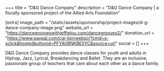 +++
title = "D&G Dance Company"
description = "D&G Dance Company | a fiscally sponsored project of the Allied Arts Foundation"

[extra]
image_path = "/static/assets/sponsorship/project-images/d-g-dance-company-image.png"
website_url = "https://dancegrooveswithjeffielou.com/dancegrooves2/"
donation_url = "https://www.paypal.com/cgi-bin/webscr?cmd=s-xclick&hostedbuttonid=PFYAVBNKBE5YC&source=url"
social = []
+++

D&G Dance Company provides dance classes for youth and adults in Hiphop, Jazz, Lyrical, Breakdancing and Ballet. They are an inclusive, passionate group of teachers that care about each other as a dance family.
